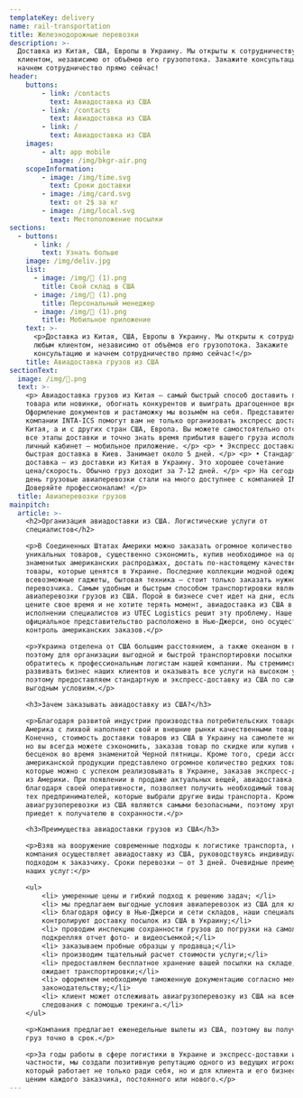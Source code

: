 ```yaml
---
templateKey: delivery
name: rail-transportation
title: Железнодорожные перевозки
description: >-
  Доставка из Китая, США, Европы в Украину. Мы открыты к сотрудничеству с любым
  клиентом, независимо от объёмов его грузопотока. Закажите консультацию и
  начнем сотрудничество прямо сейчас!
header:
    buttons:
        - link: /contacts
          text: Авиадоставка из США
        - link: /contacts
          text: Авиадоставка из США
        - link: /
          text: Авиадоставка из США
    images:
        - alt: app mobile
          image: /img/bkgr-air.png
    scopeInformation:
        - image: /img/time.svg
          text: Сроки доставки
        - image: /img/card.svg
          text: от 2$ за кг
        - image: /img/local.svg
          text: Местоположение посылки
sections:
  - buttons:
      - link: /
        text: Узнать больше
    image: /img/deliv.jpg
    list:
      - image: /img/ (1).png
        title: Свой склад в США
      - image: /img/ (1).png
        title: Персональный менеджер
      - image: /img/ (1).png
        title: Мобильное приложение
    text: >-
      <p>Доставка из Китая, США, Европы в Украину. Мы открыты к сотрудничеству с
      любым клиентом, независимо от объёмов его грузопотока. Закажите
      консультацию и начнем сотрудничество прямо сейчас!</p>
    title: Авиадоставка грузов из США
sectionText:
  image: /img/.png
  text: >-
    <p> Авиадоставка грузов из Китая — самый быстрый способ доставить партию
    товара или новинки, обогнать конкурентов и выиграть драгоценное время.
    Оформление документов и растаможку мы возьмём на себя. Представители
    компании INTA-ICS помогут вам не только организовать экспресс доставку из
    Китая, а и с других стран США, Европа. Вы можете самостоятельно отслеживать
    все этапы доставки и точно знать время прибытия вашего груза использую
    личный кабинет – мобильное приложение. </p> <p> • Экспресс доставка —
    быстрая доставка в Киев. Занимает около 5 дней. </p> <p> • Стандартная
    доставка – из доставки из Китая в Украину. Это хорошее сочетание
    цена/скорость. Обычно груз доходит за 7-12 дней. </p> <p> На сегодняшний
    день грузовые авиаперевозки стали на много доступнее с компанией INTA-ICS!
    Доверяйте профессионалам! </p>
  title: Авиаперевозки грузов
mainpitch:
  article: >-
    <h2>Организация авиадоставки из США. Логистические услуги от
    специалистов</h2>

    <p>В Соединенных Штатах Америки можно заказать огромное количество
    уникальных товаров, существенно сэкономить, купив необходимое на одной из
    знаменитых американских распродажах, достать по-настоящему качественные
    товары, которые ценятся в Украине. Последние коллекции модной одежды,
    всевозможные гаджеты, бытовая техника — стоит только заказать нужное и найти
    перевозчика. Самым удобным и быстрым способом транспортировки являются
    авиаперевозки грузов из США. Порой в бизнесе счет идет на дни, если вы
    цените свое время и не хотите терять момент, авиадоставка из США в
    исполнении специалистов из UTEC Logistics решит эту проблему. Наше
    официальное представительство расположено в Нью-Джерси, оно осуществляет
    контроль американских заказов.</p>

    <p>Украина отделена от США большим расстоянием, а также океаном в придачу,
    поэтому для организации выгодной и быстрой транспортировки посылки из США,
    обратитесь к профессиональным логистам нашей компании. Мы стремимся
    развивать бизнес наших клиентов и оказывать все услуги на высоком уровне,
    поэтому предоставляем стандартную и экспресс-доставку из США по самым
    выгодным условиям.</p>

    <h3>Зачем заказывать авиадоставку из США?</h3>

    <p>Благодаря развитой индустрии производства потребительских товаров,
    Америка с лихвой наполняет свой и внешние рынки качественными товарами.
    Конечно, стоимость доставки товаров из США в Украину на самолете недешева,
    но вы всегда можете сэкономить, заказав товар по скидке или купив его за
    бесценок во время знаменитой Черной пятницы. Кроме того, среди ассортимента
    американской продукции представлено огромное количество редких товаров,
    которые можно с успехом реализовывать в Украине, заказав экспресс-доставку
    из Америки. При появлении в продаже актуальных вещей, авиадоставка,
    благодаря своей оперативности, позволяет получить необходимый товар быстрее
    тех предпринимателей, которые выбрали другие виды транспорта. Кроме того,
    авиагрузоперевозки из США являются самыми безопасными, поэтому хрупкий товар
    приедет к получателю в сохранности.</p>

    <h3>Преимущества авиадоставки грузов из США</h3>

    <p>Взяв на вооружение современные подходы к логистике транспорта, наша
    компания осуществляет авиадоставку из США, руководствуясь индивидуальным
    подходом к заказчику. Сроки перевозки — от 3 дней. Очевидные преимущества
    наших услуг:</p>

    <ul>
        <li> умеренные цены и гибкий подход к решению задач; </li>
        <li> мы предлагаем выгодные условия авиаперевозок из США для клиентов;</li> 
        <li> благодаря офису в Нью-Джерси и сети складов, наши специалисты
        контролируют доставку посылок из США в Украину;</li>
        <li> проводим инспекцию сохранности грузов до погрузки на самолет,
        подкрепляя отчет фото- и видеосъемкой;</li>
        <li> заказываем пробные образцы у продавца;</li>
        <li> производим тщательный расчет стоимости услуги;</li>
        <li> предоставляем бесплатное хранение вашей посылки на складе, пока она
        ожидает транспортировки;</li>
        <li> оформляем необходимую таможенную документацию согласно международному
        законодательству;</li>
        <li> клиент может отслеживать авиагрузоперевозку из США на всем пути
        следования с помощью трекинга.</li>
    </ul>

    <p>Компания предлагает еженедельные вылеты из США, поэтому вы получите свой
    груз точно в срок.</p>

    <p>За годы работы в сфере логистики в Украине и экспресс-доставки из США в
    частности, мы создали позитивную репутацию одного из ведущих игроков,
    который работает не только ради себя, но и для клиента и его бизнеса. Мы
    ценим каждого заказчика, постоянного или нового.</p>       
---
```



